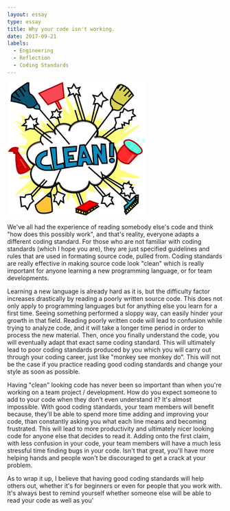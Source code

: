 ```yaml
---
layout: essay
type: essay
title: Why your code isn't working.
date: 2017-09-21
labels:
  - Engineering
  - Reflection
  - Coding Standards
---
```


<img class="ui centered middle image" src="../images/clean.png">

We've all had the experience of reading somebody else's code and think "how does this possibly work", and that's reality, everyone adapts a different coding standard. For those who are not familiar with coding standards (which I hope you are), they are just specified guidelines and rules that are used in formating source code, pulled from. Coding standards are really effective in making source code look "clean" which is really important for anyone learning a new programming language, or for team developments.
  
Learning a new language is already hard as it is, but the difficulty factor increases drastically by reading a poorly written source code. This does not only apply to programming languages but for anything else you learn for a first time. Seeing something performed a sloppy way, can easily hinder your growth in that field. Reading poorly written code will lead to confusion while trying to analyze code, and it will take a longer time period in order to process the new material. Then, once you finally understand the code, you will eventually adapt that exact same coding standard. This will ultimately lead to poor coding standards produced by you which you will carry out through your coding career,  just like "monkey see monkey do". This will not be the case if you practice reading good coding standards and change your style as soon as possible. 

Having "clean" looking code has never been so important than when you're working on a team project / development. How do you expect someone to add to your code when they don't even understand it? It's almost impossible. With good coding standards, your team members will benefit because, they'll be able to spend more time adding and improving your code, than constantly asking you what each line means and becoming frustrated.  This will lead to more productivity and ultimately nicer looking code for anyone else that decides to read it. Adding onto the first claim, with less confusion in your code, your team members will have a much less stressful time finding bugs in your code. Isn't that great, you'll have more helping hands and people won't be discouraged to get a crack at your problem. 

As to wrap it up, I believe that having good coding standards will help others out, whether it's for beginners or even for people that you work with. It's always best to remind yourself whether someone else will be able to read your code as well as you'

